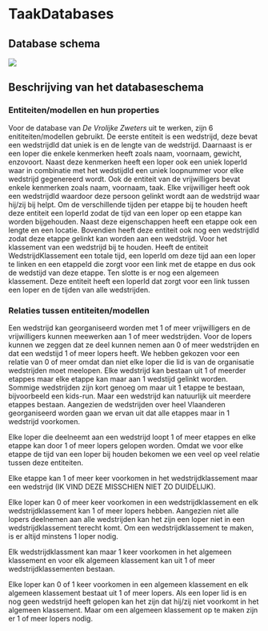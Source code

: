 # TaakDatabases

## Database schema

[![](https://mermaid.ink/img/pako:eNqdVE1vgkAQ_Stkjg0Y0UZl0zQx1aSm1YM1Nmm4bGDErbBLcK21xP_e5cOKCNp2LuzOzHvzZphsDI5wEQg4Pl2vB4x6EQ1sril7RXctI_buajaYjcaNDdqdYRwvcxXbMt9nHkbniGYF4lmEVamn5Oo0lDQMMUtMMcckw7g_Xq7mKREJX9_3MEDkT0mP6sRlhsnwZyAbftSVEYcqOfGJmlpQRSBv9ARfpzL9M1nlOPMk5if3kUu00WRW9IqQb4IAo1KAUxoQbTLvTx8e-9Oj_0OIKIlpVcEFk0tk5RoebpmzlOXKiAupeiy490X9591dbSajG_Rnw9loPKzgrBhsfBleXwzTXRjV6i9ue6HI9iDhjPBfE5eUrsr-6pZ_pcFH7kmsaylb__jiDP7In83XoZJhTRsHAx3UlgaUuerxSTXYoLYtQBuIOro0Wtlg873KoxspXnbcASKjDeqwCV0qMX-rgCyov1bekHIgMXwCMcxuw0qs3TVvW1a31dVhB6TdaFlNs902rWbPslq9Tmevw5cQisLUAV0mRTTOH8Pkk1K-pfG0xP4bBqZ_Qg)](https://mermaid.live/edit#pako:eNqdVE1vgkAQ_Stkjg0Y0UZl0zQx1aSm1YM1Nmm4bGDErbBLcK21xP_e5cOKCNp2LuzOzHvzZphsDI5wEQg4Pl2vB4x6EQ1sril7RXctI_buajaYjcaNDdqdYRwvcxXbMt9nHkbniGYF4lmEVamn5Oo0lDQMMUtMMcckw7g_Xq7mKREJX9_3MEDkT0mP6sRlhsnwZyAbftSVEYcqOfGJmlpQRSBv9ARfpzL9M1nlOPMk5if3kUu00WRW9IqQb4IAo1KAUxoQbTLvTx8e-9Oj_0OIKIlpVcEFk0tk5RoebpmzlOXKiAupeiy490X9591dbSajG_Rnw9loPKzgrBhsfBleXwzTXRjV6i9ue6HI9iDhjPBfE5eUrsr-6pZ_pcFH7kmsaylb__jiDP7In83XoZJhTRsHAx3UlgaUuerxSTXYoLYtQBuIOro0Wtlg873KoxspXnbcASKjDeqwCV0qMX-rgCyov1bekHIgMXwCMcxuw0qs3TVvW1a31dVhB6TdaFlNs902rWbPslq9Tmevw5cQisLUAV0mRTTOH8Pkk1K-pfG0xP4bBqZ_Qg)

## Beschrijving van het databaseschema

### Entiteiten/modellen en hun properties

Voor de database van *De Vrolijke Zweters* uit te werken, zijn 6 enititeiten/modellen gebruikt. De eerste entiteit is een wedstrijd, deze bevat een wedstrijdId dat uniek is en de lengte van de wedstrijd. Daarnaast is er een loper die enkele kenmerken heeft zoals naam, voornaam, gewicht, enzovoort. Naast deze kenmerken heeft een loper ook een uniek loperId waar in combinatie met het wedstijdId een uniek loopnummer voor elke wedstrijd gegenereerd wordt. Ook de entiteit van de vrijwilligers bevat enkele kenmerken zoals naam, voornaam, taak. Elke vrijwilliger heeft ook een wedstrijdId waardoor deze persoon gelinkt wordt aan de wedstrijd waar hij/zij bij helpt. Om de verschillende tijden per etappe bij te houden heeft deze entiteit een loperId zodat de tijd van een loper op een etappe kan worden bijgehouden. Naast deze eigenschappen heeft een etappe ook een lengte en een locatie. Bovendien heeft deze entiteit ook nog een wedstrijdId zodat deze etappe gelinkt kan worden aan een wedstrijd. Voor het klassement van een wedstrijd bij te houden. Heeft de entiteit WedstrijdKlassement een totale tijd, een loperId om deze tijd aan een loper te linken en een etappeId die zorgt voor een link met de etappe en dus ook de wedstijd van deze etappe. Ten slotte is er nog een algemeen klassement. Deze entiteit heeft een loperId dat zorgt voor een link tussen een loper en de tijden van alle wedstrijden.

### Relaties tussen entiteiten/modellen

Een wedstrijd kan georganiseerd worden met 1 of meer vrijwilligers en de vrijwilligers kunnen meewerken aan 1 of meer wedstrijden. Voor de lopers kunnen we zeggen dat ze deel kunnen nemen aan 0 of meer wedstrijden en dat een wedstijd 1 of meer lopers heeft. We hebben gekozen voor een relatie van 0 of meer omdat dan niet elke loper die lid is van de organisatie wedstrijden moet meelopen. Elke wedstrijd kan bestaan uit 1 of meerder etappes maar elke etappe kan maar aan 1 wedstijd gelinkt worden. Sommige wedstrijden zijn kort genoeg om maar uit 1 etappe te bestaan, bijvoorbeeld een kids-run. Maar een wedstrijd kan natuurlijk uit meerdere etappes bestaan. Aangezien de wedstrijden over heel Vlaanderen georganiseerd worden gaan we ervan uit dat alle etappes maar in 1 wedstrijd voorkomen. 

Elke loper die deelneemt aan een wedstrijd loopt 1 of meer etappes en elke etappe kan door 1 of meer lopers gelopen worden. Omdat we voor elke etappe de tijd van een loper bij houden bekomen we een veel op veel relatie tussen deze entiteiten.

Elke etappe kan 1 of meer keer voorkomen in het wedstrijdklassement maar een wedstrijd (IK VIND DEZE MISSCHIEN NIET ZO DUIDELIJK).

Elke loper kan 0 of meer keer voorkomen in een wedstrijdklassement en elk wedstrijdklassement kan 1 of meer lopers hebben. Aangezien niet alle lopers deelnemen aan alle wedstrijden kan het zijn een loper niet in een wedstrijdklassement terecht komt. Om een wedstrijdklassement te maken, is er altijd minstens 1 loper nodig.

Elk wedstrijdklassment kan maar 1 keer voorkomen in het algemeen klassement en voor elk algemeen klassement kan uit 1 of meer wedstrijdklassementen bestaan.

Elke loper kan 0 of 1 keer voorkomen in een algemeen klassement en elk algemeen klassement bestaat uit 1 of meer lopers. Als een loper lid is en nog geen wedstrijd heeft gelopen kan het zijn dat hij/zij niet voorkomt in het algemeen klassement. Maar om een algemeen klassement op te maken zijn er 1 of meer lopers nodig.